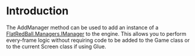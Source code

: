 # Introduction

The AddManager method can be used to add an instance of a [FlatRedBall.Managers.IManager](../../../../frb/docs/index.php) to the engine. This allows you to perform every-frame logic without requiring code to be added to the Game class or to the current Screen class if using Glue.
